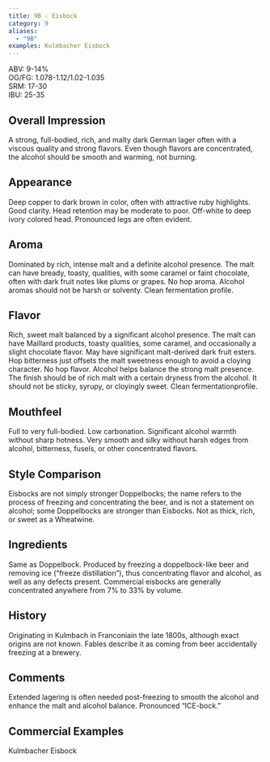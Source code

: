 ```yaml
---
title: 9B - Eisbock
category: 9
aliases: 
  - "9B"
examples: Kulmbacher Eisbock
---
```


ABV: 9-14%  
OG/FG: 1.078-1.12/1.02-1.035  
SRM: 17-30  
IBU: 25-35

## Overall Impression
A strong, full-bodied, rich, and malty dark German lager often with a viscous quality and strong flavors. Even though flavors are concentrated, the alcohol should be smooth and warming, not burning.

## Appearance
Deep copper to dark brown in color, often with attractive ruby highlights. Good clarity. Head retention may be moderate to poor. Off-white to deep ivory colored head. Pronounced legs are often evident.

## Aroma
Dominated by rich, intense malt and a definite alcohol presence. The malt can have bready, toasty, qualities, with some caramel or faint chocolate, often with dark fruit notes like plums or grapes. No hop aroma. Alcohol aromas should not be harsh or solventy. Clean fermentation profile.

## Flavor
Rich, sweet malt balanced by a significant alcohol presence. The malt can have Maillard products, toasty qualities, some caramel, and occasionally a slight chocolate flavor. May have significant malt-derived dark fruit esters. Hop bitterness just offsets the malt sweetness enough to avoid a cloying character. No hop flavor. Alcohol helps balance the strong malt presence. The finish should be of rich malt with a certain dryness from the alcohol. It should not be sticky, syrupy, or cloyingly sweet. Clean fermentationprofile.

## Mouthfeel
Full to very full-bodied. Low carbonation. Significant alcohol warmth without sharp hotness. Very smooth and silky without harsh edges from alcohol, bitterness, fusels, or other concentrated flavors.

## Style Comparison
Eisbocks are not simply stronger Doppelbocks; the name refers to the process of freezing and concentrating the beer, and is not a statement on alcohol; some Doppelbocks are stronger than Eisbocks. Not as thick, rich, or sweet as a Wheatwine.

## Ingredients
Same as Doppelbock. Produced by freezing a doppelbock-like beer and removing ice (“freeze distillation”), thus concentrating flavor and alcohol, as well as any defects present. Commercial eisbocks are generally concentrated anywhere from 7% to 33% by volume.

## History
Originating in Kulmbach in Franconiain the late 1800s, although exact origins are not known. Fables describe it as coming from beer accidentally freezing at a brewery.

## Comments
Extended lagering is often needed post-freezing to smooth the alcohol and enhance the malt and alcohol balance. Pronounced “ICE-bock.”

## Commercial Examples
Kulmbacher Eisbock





